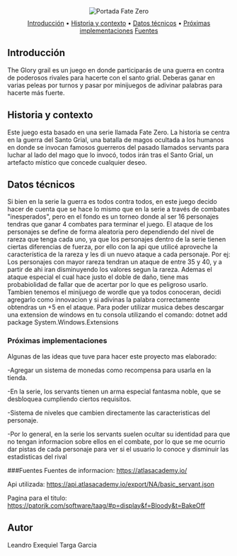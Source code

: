 <section align='center'>
    <img src='https://imgsrv.crunchyroll.com/cdn-cgi/image/fit=contain,format=auto,quality=85,width=1200,height=675/catalog/crunchyroll/fdc0dff409f19dfd8ffff5037257ac98.jpe' border='0' alt='Portada Fate Zero'/>
</section>

<p align="center" style="margin: 10px 0;">
  <a href="#introducción">Introducción</a> •
  <a href="#historia">Historia y contexto</a> •
  <a href="#datos-técnicos">Datos técnicos</a> •
  <a href="#próximas-implementaciones">Próximas implementaciones</a>
  <a href="#fuentes">Fuentes</a>
</p>

## Introducción
The Glory grail es un juego en donde participarás de una guerra en contra de poderosos rivales para hacerte con el santo grial. Deberas ganar en varias peleas por turnos y pasar por minijuegos de adivinar palabras para hacerte más fuerte.

## Historia y contexto
Este juego esta basado en una serie llamada Fate Zero. La historia se centra en la guerra del Santo Grial, una batalla de magos ocultada a los humanos en donde se invocan famosos  guerreros del pasado llamados servants para luchar al lado del mago que lo invocó, todos irán tras el Santo Grial, un artefacto místico que concede cualquier deseo.

## Datos técnicos

Si bien en la serie la guerra es todos contra todos, en este juego decido hacer de cuenta que se hace lo mismo que en la serie a través de combates "inesperados", pero en el fondo es un torneo donde al ser 16 personajes tendras que ganar 4 combates para terminar el juego. 
El ataque de los personajes se define de forma aleatoria pero dependiendo del nivel de rareza que tenga cada uno, ya que los personajes dentro de la serie tienen ciertas diferencias de fuerza, por ello con la api que utilicé  aproveche la característica de la rareza y les di un nuevo ataque a cada personaje.
Por ej: Los personajes con mayor rareza tendran un ataque de entre 35 y 40, y a partir de ahi iran disminuyendo los valores segun la rareza.
Ademas el ataque especial el cual hace justo el doble de daño, tiene mas probabiolidad de fallar que de acertar por lo que es peligroso usarlo.
Tambien tenemos el minijuego de wordle que ya todos conoceran, decidi agregarlo como innovacion y si adivinas la palabra correctamente obtendras un +5 en el ataque.
Para poder utilizar musica debes descargar una extension de windows en tu consola utilizando el comando: dotnet add package System.Windows.Extensions

### Próximas implementaciones
Algunas de las ideas que tuve para hacer este proyecto mas elaborado:

-Agregar un sistema de monedas como recompensa para usarla en la tienda.

-En la serie, los servants tienen un arma especial fantasma noble, que se desbloquea cumpliendo ciertos requisitos.

-Sistema de niveles que cambien directamente las caracteristicas del personaje.

-Por lo general, en la serie los servants suelen ocultar su identidad para que no tengan informacion sobre ellos en el combate, por lo que se me ocurrio dar pistas de cada personaje para ver si el usuario lo conoce y disminuir las estadisticas del rival

###Fuentes
Fuentes de informacion: https://atlasacademy.io/

Api utilizada: https://api.atlasacademy.io/export/NA/basic_servant.json

Pagina para el titulo: https://patorjk.com/software/taag/#p=display&f=Bloody&t=BakeOff

## Autor
Leandro Exequiel Targa Garcia

